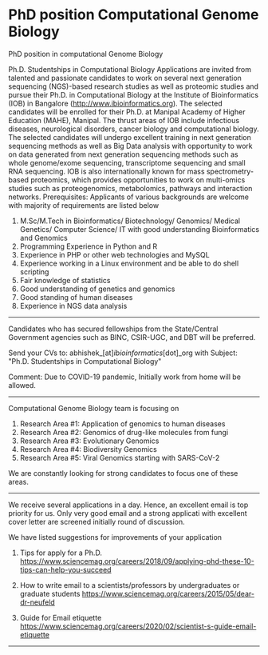 # PhD position Computational Genome Biology
PhD position in computational Genome Biology

Ph.D. Studentships in Computational Biology
Applications are invited from talented and passionate candidates to work on several next generation sequencing (NGS)-based research studies as well as proteomic studies and pursue their Ph.D. in Computational Biology at the Institute of Bioinformatics (IOB) in Bangalore (http://www.ibioinformatics.org). The selected candidates will be enrolled for their Ph.D. at Manipal Academy of Higher Education (MAHE), Manipal. The thrust areas of IOB include infectious diseases, neurological disorders, cancer biology and computational biology. The selected candidates will undergo excellent training in next generation sequencing methods as well as Big Data analysis with opportunity to work on data generated from next generation sequencing methods such as whole genome/exome sequencing, transcriptome sequencing and small RNA sequencing. IOB is also internationally known for mass spectrometry-based proteomics, which provides opportunities to work on multi-omics studies such as proteogenomics, metabolomics, pathways and interaction networks. 
Prerequisites:
Applicants of various backgrounds are welcome with majority of requirements are listed below
1.	M.Sc/M.Tech in Bioinformatics/ Biotechnology/ Genomics/ Medical Genetics/ Computer Science/ IT with good understanding Bioinformatics and Genomics
2.	Programming Experience in Python and R
3.	Experience in PHP or other web technologies and MySQL
4.	Experience working in a Linux environment and be able to do shell scripting
5.	Fair knowledge of statistics
6.	Good understanding of genetics and genomics
7.	Good standing of human diseases 
8.	Experience in NGS data analysis
------------------
Candidates who has secured fellowships from the State/Central Government agencies such as BINC, CSIR-UGC, and DBT will be preferred. 

Send your CVs to: abhishek_[at]_ibioinformatics_[dot]_org 
with Subject: "Ph.D. Studentships in Computational Biology" 

Comment: Due to COVID-19 pandemic, Initially work from home will be allowed.


---------------------
Computational Genome Biology team is focusing on 
1. Research Area #1: Application of genomics to human diseases 
2. Research Area #2: Genomics of drug-like molecules from fungi 
3. Research Area #3: Evolutionary Genomics 
4. Research Area #4: Biodiversity Genomics 
5. Research Area #5: Viral Genomics starting with SARS-CoV-2 

We are constantly looking for strong candidates to focus one of these areas.

----------------------

We receive several applications in a day. Hence, an excellent email is top priority for us. 
Only very good email and a strong applicati with excellent cover letter are screened initially round of discussion. 


We have listed suggestions for improvements of your application

1) Tips for apply for a Ph.D. 
https://www.sciencemag.org/careers/2018/09/applying-phd-these-10-tips-can-help-you-succeed

2) How to write email to a scientists/professors by undergraduates or graduate students 
https://www.sciencemag.org/careers/2015/05/dear-dr-neufeld

3) Guide for Email etiquette
https://www.sciencemag.org/careers/2020/02/scientist-s-guide-email-etiquette

-----------
